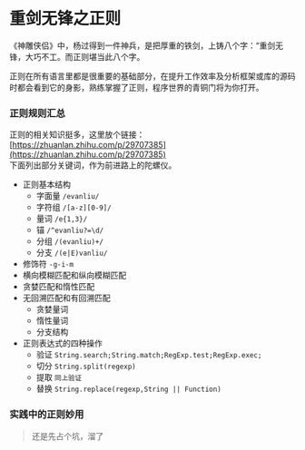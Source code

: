 # 重剑无锋之正则

《神雕侠侣》中，杨过得到一件神兵，是把厚重的铁剑，上铸八个字：“重剑无锋，大巧不工。而正则堪当此八个字。

正则在所有语言里都是很重要的基础部分，在提升工作效率及分析框架或库的源码时都会看到它的身影，熟练掌握了正则，程序世界的青铜门将为你打开。

### 正则规则汇总

正则的相关知识挺多，这里放个链接：[https://zhuanlan.zhihu.com/p/29707385](https://zhuanlan.zhihu.com/p/29707385) <br/>
下面列出部分关键词，作为前进路上的陀螺仪。

- 正则基本结构
	- 字面量 `/evanliu/`
	- 字符组 `/[a-z][0-9]/`
	- 量词 `/e{1,3}/`
	- 锚 `/^evanliu?=\d/`
	- 分组 `/(evanliu)+/`
	- 分支 `/(e|E)vanliu/`
- 修饰符 `-g-i-m`
- 横向模糊匹配和纵向模糊匹配
- 贪婪匹配和惰性匹配
- 无回溯匹配和有回溯匹配
	- 贪婪量词
	- 惰性量词
	- 分支结构
- 正则表达式的四种操作
	- 验证 `String.search;String.match;RegExp.test;RegExp.exec;`
	- 切分 `String.split(regexp)`
	- 提取 `同上验证`
	- 替换 `String.replace(regexp,String || Function)`

### 实践中的正则妙用

> 还是先占个坑，溜了